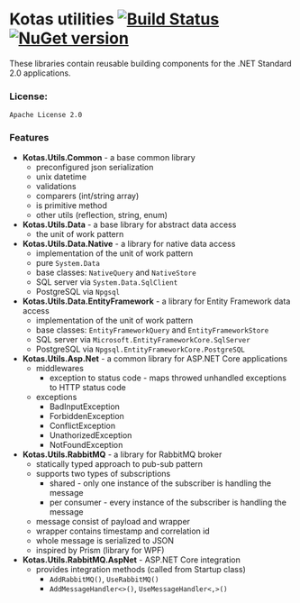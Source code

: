 # Kotas utilities [![Build Status](https://travis-ci.org/Marfusios/kotas-utils.svg?branch=master)](https://travis-ci.org/Marfusios/kotas-utils) [![NuGet version](https://badge.fury.io/nu/Kotas.Utils.Common.svg)](https://badge.fury.io/nu/Kotas.Utils.Common)

These libraries contain reusable building components for the .NET Standard 2.0 applications. 

### License: 
    Apache License 2.0

### Features

* **Kotas.Utils.Common** - a base common library
    * preconfigured json serialization
    * unix datetime
    * validations
    * comparers (int/string array)
    * is primitive method
    * other utils (reflection, string, enum)
* **Kotas.Utils.Data** - a base library for abstract data access
    * the unit of work pattern
* **Kotas.Utils.Data.Native** - a library for native data access
    * implementation of the unit of work pattern
    * pure `System.Data`
    * base classes: `NativeQuery` and `NativeStore`
    * SQL server via `System.Data.SqlClient`
    * PostgreSQL via `Npgsql`
* **Kotas.Utils.Data.EntityFramework** - a library for Entity Framework data access
    * implementation of the unit of work pattern
    * base classes: `EntityFrameworkQuery` and `EntityFrameworkStore`
    * SQL server via `Microsoft.EntityFrameworkCore.SqlServer`
    * PostgreSQL via `Npgsql.EntityFrameworkCore.PostgreSQL`
* **Kotas.Utils.Asp.Net** - a common library for ASP.NET Core applications
    * middlewares
        * exception to status code - maps throwed unhandled exceptions to HTTP status code
    * exceptions
        * BadInputException
        * ForbiddenException
        * ConflictException
        * UnathorizedException
        * NotFoundException
* **Kotas.Utils.RabbitMQ** - a library for RabbitMQ broker
    * statically typed approach to pub-sub pattern
    * supports two types of subscriptions
        * shared - only one instance of the subscriber is handling the message
        * per consumer - every instance of the subscriber is handling the message
    * message consist of payload and wrapper
    * wrapper contains timestamp and correlation id
    * whole message is serialized to JSON
    * inspired by Prism (library for WPF)
* **Kotas.Utils.RabbitMQ.AspNet** - ASP.NET Core integration
    * provides integration methods (called from Startup class)
        * `AddRabbitMQ()`, `UseRabbitMQ()`
        * `AddMessageHandler<>()`, `UseMessageHandler<,>()`



